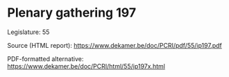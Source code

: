 # Plenary gathering 197

Legislature: 55

Source (HTML report): https://www.dekamer.be/doc/PCRI/pdf/55/ip197.pdf

PDF-formatted alternative: https://www.dekamer.be/doc/PCRI/html/55/ip197x.html

